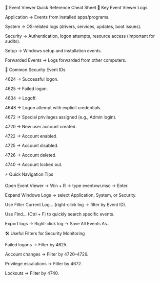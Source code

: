 📝 Event Viewer Quick Reference Cheat Sheet
📂 Key Event Viewer Logs

Application → Events from installed apps/programs.

System → OS-related logs (drivers, services, updates, boot issues).

Security → Authentication, logon attempts, resource access (important for audits).

Setup → Windows setup and installation events.

Forwarded Events → Logs forwarded from other computers.

🔎 Common Security Event IDs

4624 → Successful logon.

4625 → Failed logon.

4634 → Logoff.

4648 → Logon attempt with explicit credentials.

4672 → Special privileges assigned (e.g., Admin login).

4720 → New user account created.

4722 → Account enabled.

4725 → Account disabled.

4726 → Account deleted.

4740 → Account locked out.

⚡ Quick Navigation Tips

Open Event Viewer → Win + R → type eventvwr.msc → Enter.

Expand Windows Logs → select Application, System, or Security.

Use Filter Current Log… (right-click log → filter by Event ID).

Use Find… (Ctrl + F) to quickly search specific events.

Export logs → Right-click log → Save All Events As…

🛠️ Useful Filters for Security Monitoring

Failed logons → Filter by 4625.

Account changes → Filter by 4720–4726.

Privilege escalations → Filter by 4672.

Lockouts → Filter by 4740.
